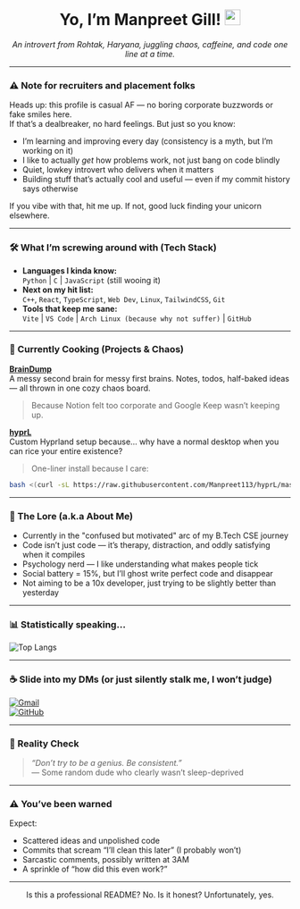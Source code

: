 <h1 align="center">Yo, I’m Manpreet Gill! <img src="https://media.giphy.com/media/hvRJCLFzcasrR4ia7z/giphy.gif" width="28"></h1>

<p align="center">
  <i>An introvert from Rohtak, Haryana, juggling chaos, caffeine, and code one line at a time.</i>
</p>

---

### ⚠️ Note for recruiters and placement folks

Heads up: this profile is casual AF — no boring corporate buzzwords or fake smiles here.  
If that’s a dealbreaker, no hard feelings. But just so you know:

- I’m learning and improving every day (consistency is a myth, but I’m working on it)  
- I like to actually *get* how problems work, not just bang on code blindly  
- Quiet, lowkey introvert who delivers when it matters  
- Building stuff that’s actually cool and useful — even if my commit history says otherwise  

If you vibe with that, hit me up. If not, good luck finding your unicorn elsewhere.

---


### 🛠️ What I’m screwing around with (Tech Stack)

- **Languages I kinda know:**  
  `Python` | `C` | `JavaScript` (still wooing it)  
- **Next on my hit list:**  
  `C++`, `React`, `TypeScript`, `Web Dev`, `Linux`, `TailwindCSS`, `Git`  
- **Tools that keep me sane:**  
  `Vite` | `VS Code` | `Arch Linux (because why not suffer)` | `GitHub`

---

### 🚧 Currently Cooking (Projects & Chaos)

**[BrainDump](https://github.com/Manpreet113/BrainDump)**  
A messy second brain for messy first brains. Notes, todos, half-baked ideas — all thrown in one cozy chaos board.  
> Because Notion felt too corporate and Google Keep wasn’t keeping up.

**[hyprL](https://github.com/Manpreet113/hyprL)**  
Custom Hyprland setup because... why have a normal desktop when you can rice your entire existence?  
> One-liner install because I care:  
```bash
bash <(curl -sL https://raw.githubusercontent.com/Manpreet113/hyprL/master/main/setup.sh)
```

---

### 🧠 The Lore (a.k.a About Me)

- Currently in the "confused but motivated" arc of my B.Tech CSE journey  
- Code isn’t just code — it’s therapy, distraction, and oddly satisfying when it compiles  
- Psychology nerd — I like understanding what makes people tick  
- Social battery = 15%, but I’ll ghost write perfect code and disappear  
- Not aiming to be a 10x developer, just trying to be slightly better than yesterday

---

### 📊 Statistically speaking...

![Top Langs](https://github-readme-stats.vercel.app/api/top-langs/?username=Manpreet113&layout=compact&theme=tokyonight)

---

### ☕ Slide into my DMs (or just silently stalk me, I won’t judge)

[![Gmail](https://img.shields.io/badge/Gmail-D14836?style=flat&logo=gmail&logoColor=white)](mailto:manpreet10542@gmail.com)  
[![GitHub](https://img.shields.io/badge/GitHub-100000?style=flat&logo=github&logoColor=white)](https://github.com/Manpreet113)

---

### 🧾 Reality Check

> _“Don’t try to be a genius. Be consistent.”_  
> — Some random dude who clearly wasn’t sleep-deprived

---

### ⚠️ You’ve been warned

Expect:
- Scattered ideas and unpolished code  
- Commits that scream “I’ll clean this later” (I probably won’t)  
- Sarcastic comments, possibly written at 3AM  
- A sprinkle of “how did this even work?”

---

<p align="center">Is this a professional README? No. Is it honest? Unfortunately, yes.</p>





<!---
Manpreet113/Manpreet113 is a ✨ special ✨ repository because its `README.md` (this file) appears on your GitHub profile.
You can click the Preview link to take a look at your changes.
--->
